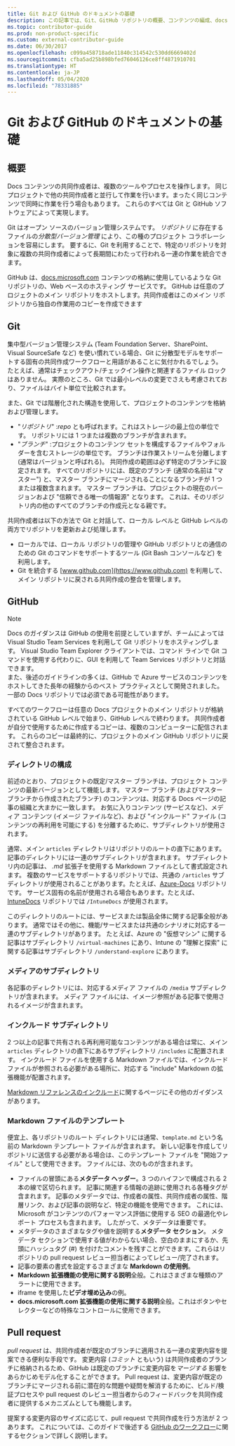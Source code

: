 ```yaml
---
title: Git および GitHub のドキュメントの基礎
description: この記事では、Git、GitHub リポジトリの概要、コンテンツの編成、docs.microsoft.com で使用される命名規則について説明します。
ms.topic: contributor-guide
ms.prod: non-product-specific
ms.custom: external-contributor-guide
ms.date: 06/30/2017
ms.openlocfilehash: c099a458718ade11840c314542c530dd6669402d
ms.sourcegitcommit: cfba5ad25b898bfed76046126ce8ff4871910701
ms.translationtype: HT
ms.contentlocale: ja-JP
ms.lasthandoff: 05/04/2020
ms.locfileid: "78331885"
---
```

# <a name="git-and-github-essentials-for-docs"></a>Git および GitHub のドキュメントの基礎

## <a name="overview"></a>概要

Docs コンテンツの共同作成者は、複数のツールやプロセスを操作します。 同じプロジェクトで他の共同作成者と並行して作業を行います。まったく同じコンテンツで同時に作業を行う場合もあります。 これらのすべては Git と GitHub ソフトウェアによって実現します。

Git はオープン ソースのバージョン管理システムです。 *リポジトリ* に存在するファイルの*分散型バージョン管理* により、この種のプロジェクト コラボレーションを容易にします。 要するに、Git を利用することで、特定のリポジトリを対象に複数の共同作成者によって長期間にわたって行われる一連の作業を統合できます。

GitHub は、[docs.microsoft.com](https://docs.microsoft.com) コンテンツの格納に使用しているような Git リポジトリの、Web ベースのホスティング サービスです。 GitHub は任意のプロジェクトのメイン リポジトリをホストします。共同作成者はこのメイン リポジトリから独自の作業用のコピーを作成できます 

## <a name="git"></a>Git

集中型バージョン管理システム (Team Foundation Server、SharePoint、Visual SourceSafe など) を使い慣れている場合、Git に分散型モデルをサポートする固有の共同作成ワークフローと用語があることに気付かれるでしょう。 たとえば、通常はチェックアウト/チェックイン操作と関連するファイル ロックはありません。 実際のところ、Git では最小レベルの変更でさえも考慮されており、ファイルはバイト単位で比較されます。

また、Git では階層化された構造を使用して、プロジェクトのコンテンツを格納および管理します。

- "*リポジトリ*" :*repo* とも呼ばれます。これはストレージの最上位の単位です。 リポジトリには 1 つまたは複数のブランチが含まれます。
- "*ブランチ*" :プロジェクトのコンテンツ セットを構成するファイルやフォルダーを含むストレージの単位です。 ブランチは作業ストリームを分離します (通常はバージョンと呼ばれる)。 共同作成の範囲は必ず特定のブランチに設定されます。 すべてのリポジトリには、既定のブランチ (通常の名前は "マスター") と、マスター ブランチにマージされることになるブランチが 1 つまたは複数含まれます。 マスター ブランチは、プロジェクトの現在のバージョンおよび "信頼できる唯一の情報源" となります。 これは、そのリポジトリ内の他のすべてのブランチの作成元となる親です。

共同作成者は以下の方法で Git と対話して、ローカル レベルと GitHub レベルの両方でリポジトリを更新および処理します。

- ローカルでは、ローカル リポジトリの管理や GitHub リポジトリとの通信のための Git のコマンドをサポートするツール (Git Bash コンソールなど) を利用します。
- Git を統合する [www.github.com](https://www.github.com) を利用して、メイン リポジトリに戻される共同作成の整合を管理します。

## <a name="github"></a>GitHub

> [!NOTE]
> Docs のガイダンスは GitHub の使用を前提としていますが、チームによっては Visual Studio Team Services を利用して Git リポジトリをホスティングします。 Visual Studio Team Explorer クライアントでは、コマンド ラインで Git コマンドを使用する代わりに、GUI を利用して Team Services リポジトリと対話できます。
> </br>
> また、後述のガイドラインの多くは、GitHub で Azure サービスのコンテンツをホストしてきた長年の経験からのベスト プラクティスとして開発されました。 一部の Docs リポジトリでは必須である可能性があります。

すべてのワークフローは任意の Docs プロジェクトのメイン リポジトリが格納されている GitHub レベルで始まり、GitHub レベルで終わります。 共同作成者が自分で使用するために作成するコピーは、複数のコンピューターに配信されます。 これらのコピーは最終的に、プロジェクトのメイン GitHub リポジトリに戻されて整合されます。

### <a name="directory-organization"></a>ディレクトリの構成

前述のとおり、プロジェクトの既定/マスター ブランチは、プロジェクト コンテンツの最新バージョンとして機能します。 マスター ブランチ (およびマスター ブランチから作成されたブランチ) のコンテンツは、対応する Docs ページの記事の組織と大まかに一致します。 お気に入りコンテンツ (サービスなど)、メディア コンテンツ (イメージ ファイルなど)、および "インクルード" ファイル (コンテンツの再利用を可能にする) を分離するために、サブディレクトリが使用されます。

通常、メイン `articles` ディレクトリはリポジトリのルートの直下にあります。 記事のディレクトリには一連のサブディレクトリが含まれます。 サブディレクトリ内の記事は、 *.md* 拡張子を使用する Markdown ファイルとして書式設定されます。 複数のサービスをサポートするリポジトリでは、共通の `/articles` サブディレクトリが使用されることがあります。たとえば、[Azure-Docs](https://github.com/MicrosoftDocs/Azure-Docs) リポジトリです。 サービス固有の名前が使用される場合もあります。たとえば、[IntuneDocs](https://github.com/MicrosoftDocs/IntuneDocs) リポジトリでは `/IntuneDocs` が使用されます。

このディレクトリのルートには、サービスまたは製品全体に関する記事全般があります。 通常ではその他に、機能/サービスまたは共通のシナリオに対応する一連のサブディレクトリがあります。 たとえば、Azure の "仮想マシン" に関する記事はサブディレクトリ `/virtual-machines` にあり、Intune の "理解と探索" に関する記事はサブディレクトリ `/understand-explore` にあります。

### <a name="media-subdirectory"></a>メディアのサブディレクトリ

各記事のディレクトリには、対応するメディア ファイルの `/media` サブディレクトリが含まれます。 メディア ファイルには、イメージ参照がある記事で使用されるイメージが含まれます。

### <a name="includes-subdirectory"></a>インクルード サブディレクトリ

2 つ以上の記事で共有される再利用可能なコンテンツがある場合は常に、メイン `articles` ディレクトリの直下にあるサブディレクトリ `/includes` に配置されます。 インクルード ファイルを使用する Markdown ファイルでは、インクルード ファイルが参照される必要がある場所に、対応する "include" Markdown の拡張機能が配置されます。

[Markdown リファレンスのインクルード](markdown-reference.md#included-markdown-files)に関するページにその他のガイダンスがあります。

### <a name="markdown-file-template"></a>Markdown ファイルのテンプレート

便宜上、各リポジトリのルート ディレクトリには通常、`template.md` という名前の Markdown テンプレート ファイルが含まれます。 新しい記事を作成してリポジトリに送信する必要がある場合は、このテンプレート ファイルを "開始ファイル" として使用できます。 ファイルには、次のものが含まれます。

- ファイルの冒頭にある**メタデータ ヘッダー**。3 つのハイフンで構成される 2 本の線で区切られます。 記事に関連する情報の追跡に使用される各種タグが含まれます。 記事のメタデータでは、作成者の属性、共同作成者の属性、階層リンク、および記事の説明など、特定の機能を使用できます。 これには、Microsoft がコンテンツのパフォーマンス評価に使用する SEO の最適化やレポート プロセスも含まれます。 したがって、メタデータは重要です。
- メタデータのさまざまなタグや値を説明する**メタデータ セクション**。 メタデータ セクションで使用する値がわからない場合、空白のままにするか、先頭にハッシュタグ (#) を付けたコメントを残すことができます。これらはリポジトリの pull request レビュー担当者によってレビュー/完了されます。
- 記事の要素の書式を設定するさまざまな **Markdown の使用例**。
- **Markdown 拡張機能の使用に関する説明**全般。これはさまざまな種類のアラートに使用できます。
- iframe を使用した**ビデオ埋め込み**の例。
- **docs.microsoft.com 拡張機能の使用に関する説明**全般。これはボタンやセレクターなどの特殊なコントロールに使用できます。

## <a name="pull-requests"></a>Pull request

*pull request* は、共同作成者が既定のブランチに適用される一連の変更内容を提案できる便利な手段です。 変更内容 (*コミット* ともいう) は共同作成者のブランチに格納されるため、GitHub は既定のブランチに変更内容を*マージする* 影響をあらかじめモデル化することができます。 Pull request は、変更内容が既定のブランチにマージされる前に潜在的な問題や疑問を解消するために、ビルド/検証プロセスや pull request のレビュー担当者からのフィードバックを共同作成者に提供するメカニズムとしても機能します。

提案する変更内容のサイズに応じて、pull request で共同作成を行う方法が 2 つあります。 これについては、このガイドで後述する [GitHub のワークフロー](how-to-write-workflows-major.md)に関するセクションで詳しく説明します。

<!---- Reference links for Docs landing pages, associated GitHub repositories, and related Forums matrix. ------------------>
<!---- PLEASE INSERT URLS IN ASCENDING SORT ORDER, AND REMOVE LOCALE SEGMENT FROM URLS (that is, en-us) FOR LOCALIZED FORUMS! -->
<!---- NOTE: these links are saved for future use in another/new article; no longer used above in this article --->
[Visual-Studio-Page]:(https://docs.microsoft.com/en-us/visualstudio/index)
[Visual-Studio-Repo-Internal]:(https://github.com/Microsoft/vsdocs)
[Visual-Studio-Repo-External]:(https://github.com/Microsoft/visualstudio-docs)
[Visual-Studio-SO]: (https://stackoverflow.com/search?q=Visual+Studio+2017)
[Dotnet-Page]: https://docs.microsoft.com/dotnet
[Dotnet-Core-Page]: https://docs.microsoft.com/dotnet/articles/welcome
[Dotnet-Core-Repo]: https://github.com/dotnet/docs
[EM-ATA-Land]: https://docs.microsoft.com/advanced-threat-analytics/
[EM-ATA-Repo]: https://github.com/Microsoft/ATADocs
[EM-AzureAD-Land]: https://docs.microsoft.com/active-directory/
[EM-AzureAD-Repo]: https://github.com/Azure/azure-content/tree/master/articles/active-directory/
[EM-AzureRMS-Land]: https://docs.microsoft.com/rights-management/
[EM-AzureRMS-Repo]: https://github.com/Microsoft/Azure-RMSDocs
[EM-Intune-Land]: https://docs.microsoft.com/intune/
[EM-Intune-Repo]: https://github.com/microsoft/intuneDocs
[EM-Land-Page]: https://docs.microsoft.com/enterprise-mobility/
[EM-Land-Repo]: https://github.com/Microsoft/EMDocs/
[EM-MFA-Land]: https://docs.microsoft.com/multi-factor-authentication/
[EM-MFA-Repo]: https://github.com/Azure/azure-content/tree/master/articles/multi-factor-authentication
[EM-MIM-Land]: https://docs.microsoft.com/microsoft-identity-manager/
[EM-MIM-Repo]: https://github.com/Microsoft/MIMDocs
[EM-RemoteApp-Land]: https://docs.microsoft.com/en-us/remoteapp/
[EM-RemoteApp-Repo]: https://github.com/Azure/azure-content/tree/master/articles/remoteapp
[Forum-MSDN-ATA]: https://social.technet.microsoft.com/Forums/en-US/home?forum=mata
[Forum-MSDN-AzureAD]: https://social.msdn.microsoft.com/Forums/en-US/home?forum=WindowsAzureAD
[Forum-MSDN-AzureRMS]: https://social.technet.microsoft.com/Forums/en-US/home?forum=rmsapps%2Crmscloud&filter=alltypes&sort=lastpostdesc
[Forum-MSDN-EM]: https://social.technet.microsoft.com/Forums/en-US/home?sort=relevancedesc&brandIgnore=True&searchTerm=Enterprise+Mobility
[Forum-MSDN-Intune]: https://social.technet.microsoft.com/Forums/en-us/home?category=microsoftintune
[Forum-MSDN-Main]: https://social.msdn.microsoft.com/Forums/home
[Forum-MSDN-MFA]: https://social.msdn.microsoft.com/Forums/en-US/home?forum=windowsazureactiveauthentication
[Forum-MSDN-MIM]: https://social.technet.microsoft.com/Forums/en-US/home?category=identitymanagement
[Forum-MSDN-RemoteApp]: https://social.technet.microsoft.com/Forums/en-US/home?filter=alltypes&brandIgnore=True&sort=relevancedesc&searchTerm=Azure+Remote+or+RemoteApp
[Forum-SO-AzureAD]: https://stackoverflow.com/questions/tagged/azure-active-directory
[Forum-SO-AzureRMS]: https://stackoverflow.com/questions/tagged/rights-management
[Forum-SO-Dotnet]: https://stackoverflow.com/questions/tagged/.net
[Forum-SO-Dotnet-Core]: https://stackoverflow.com/questions/tagged/.net-core
[Forum-SO-Main]: https://stackoverflow.com/tags
[Forum-SO-Intune]: https://stackoverflow.com/questions/tagged/intune
[Forum-SO-MFA]: https://stackoverflow.com/search?q=%5Bazure%5D+multi-factor
[Forum-SO-MIM]: https://stackoverflow.com/search?q=Microsoft+Identity+Manager
[Forum-SO-RemoteApp]: https://stackoverflow.com/questions/tagged/remoteapp
[Forum-TechNet-Main]: https://social.technet.microsoft.com/Forums/home
[Forum-Yammer-AzureRMS]: https://www.yammer.com/AskIPTeam
[Forum-Yammer-Main]: https://www.yammer.com/
